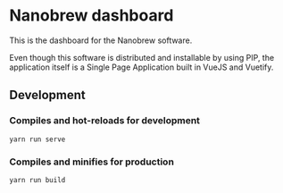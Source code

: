 # Nanobrew dashboard

This is the dashboard for the Nanobrew software.

Even though this software is distributed and installable by using PIP, the
application itself is a Single Page Application built in VueJS and Vuetify.

## Development

### Compiles and hot-reloads for development

```
yarn run serve
```

### Compiles and minifies for production

```
yarn run build
```
